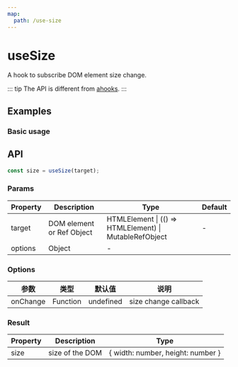 ```yaml
---
map:
  path: /use-size
---
```


# useSize

A hook to subscribe DOM element size change.

::: tip
The API is different from [ahooks](https://ahooks.js.org/hooks/dom/use-size).
:::

## Examples

### Basic usage

<demo src="./demo/demo1.vue"
  title="Basic usage"
  desc="using ref to listen to size change.">
</demo>

## API

```ts
const size = useSize(target);
```

### Params

| Property | Description               | Type                                                   | Default |
| -------- | ------------------------- | ------------------------------------------------------ | ------- |
| target   | DOM element or Ref Object | HTMLElement \| (() => HTMLElement) \| MutableRefObject | -       |
| options  | Object                    | -                                                      |

### Options

| 参数     | 类型     | 默认值    | 说明                 |
| -------- | -------- | --------- | -------------------- |
| onChange | Function | undefined | size change callback |

### Result

| Property | Description     | Type                              |
| -------- | --------------- | --------------------------------- |
| size     | size of the DOM | { width: number, height: number } |
